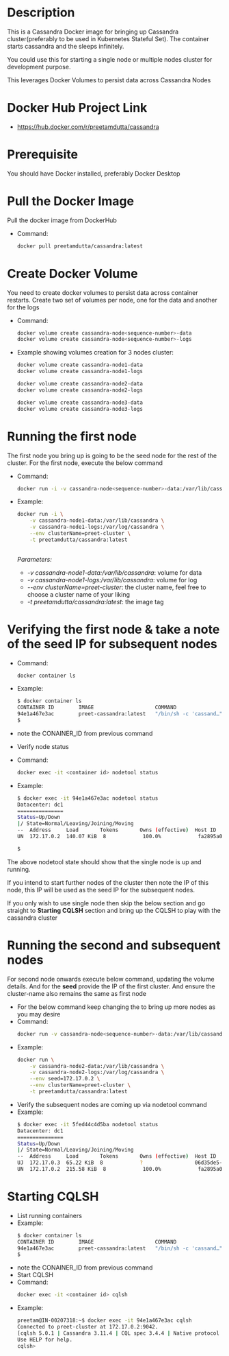 Description
===========
This is a Cassandra Docker image for bringing up Cassandra cluster(preferably to be used in Kubernetes Stateful Set). The container starts cassandra and the sleeps infinitely.

You could use this for starting a single node or multiple nodes cluster for development purpose. 

This leverages Docker Volumes to persist data across Cassandra Nodes

Docker Hub Project Link
=======================
- https://hub.docker.com/r/preetamdutta/cassandra 

Prerequisite
============
You should have Docker installed, preferably Docker Desktop


Pull the Docker Image
=====================
Pull the docker image from DockerHub
- Command:
  ```bash
  docker pull preetamdutta/cassandra:latest
  ```

Create Docker Volume
====================
You need to create docker volumes to persist data across container restarts. Create two set of volumes per node, one for the data and another for the logs

- Command:
  ```bash
  docker volume create cassandra-node<sequence-number>-data
  docker volume create cassandra-node<sequence-number>-logs
  ```

- Example showing volumes creation for 3 nodes cluster:
  ```bash
  docker volume create cassandra-node1-data
  docker volume create cassandra-node1-logs
  
  docker volume create cassandra-node2-data
  docker volume create cassandra-node2-logs
  
  docker volume create cassandra-node3-data
  docker volume create cassandra-node3-logs
  ```

Running the first node
======================
The first node you bring up is going to be the seed node for the rest of the cluster. For the first node, execute the below command
- Command:
  ```bash
  docker run -i -v cassandra-node<sequence-number>-data:/var/lib/cassandra -v cassandra-node<sequence-number>-logs:/var/log/cassandra --env clusterName=<cluster-name> -t preetamdutta/cassandra:latest
  ```
- Example:
  ```bash
  docker run -i \
      -v cassandra-node1-data:/var/lib/cassandra \
      -v cassandra-node1-logs:/var/log/cassandra \
      --env clusterName=preet-cluster \
      -t preetamdutta/cassandra:latest
      
  ```
  
  *Parameters:*
  - *-v cassandra-node1-data:/var/lib/cassandra*: volume for data
  - *-v cassandra-node1-logs:/var/lib/cassandra*: volume for log
  - *--env clusterName=preet-cluster*: the cluster name, feel free to choose a cluster name of your liking
  - *-t preetamdutta/cassandra:latest*: the image tag


Verifying the first node & take a note of the seed IP for subsequent nodes
============================================================================
- Command: 
  ```bash
  docker container ls
  ```
  
- Example:
  ```bash
  $ docker container ls
  CONTAINER ID        IMAGE                    COMMAND                  CREATED             STATUS              PORTS                                         NAMES
  94e1a467e3ac        preet-cassandra:latest   "/bin/sh -c 'cassand…"   3 minutes ago       Up 3 minutes        7000-7001/tcp, 7199/tcp, 9042/tcp, 9160/tcp   hopeful_mendel
  $
  ```
- note the CONAINER_ID from previous command
- Verify node status
- Command:
  ```bash
  docker exec -it <container id> nodetool status
  ```
- Example:
  ```bash
  $ docker exec -it 94e1a467e3ac nodetool status
  Datacenter: dc1
  ===============
  Status=Up/Down
  |/ State=Normal/Leaving/Joining/Moving
  --  Address     Load       Tokens       Owns (effective)  Host ID                               Rack
  UN  172.17.0.2  140.07 KiB  8            100.0%            fa2895a0-7ae8-423a-b5a9-80979abccaf8  rack1
  
  $
  ```

The above nodetool state should show that the single node is up and running.

If you intend to start further nodes of the cluster then note the IP of this node, this IP will be used as the seed IP for the subsequent nodes.

If you only wish to use single node then skip the below section and go straight to **Starting CQLSH** section and bring up the CQLSH to play with the cassandra cluster


Running the second and subsequent nodes
=======================================
For second node onwards execute below command, updating the volume details. And for the **seed** provide the IP of the first cluster.
And ensure the cluster-name also remains the same as first node
- For the below command keep changing the *<sequence-number>* to bring up more nodes as you may desire
- Command:
  ```bash
  docker run -v cassandra-node<sequence-number>-data:/var/lib/cassandra -v cassandra-node<sequence-number>-logs:/var/log/cassandra --env **seed=172.17.0.2** --env clusterName=preet-cluster -t preetamdutta/cassandra:latest
  ```
- Example:
  ```bash
  docker run \
      -v cassandra-node2-data:/var/lib/cassandra \
      -v cassandra-node2-logs:/var/log/cassandra \
      --env seed=172.17.0.2 \
      --env clusterName=preet-cluster \
      -t preetamdutta/cassandra:latest
  ```
- Verify the subsequent nodes are coming up via nodetool command
- Example:
  ```bash
  $ docker exec -it 5fed44c4d5ba nodetool status
  Datacenter: dc1
  ===============
  Status=Up/Down
  |/ State=Normal/Leaving/Joining/Moving
  --  Address     Load       Tokens       Owns (effective)  Host ID                               Rack
  UJ  172.17.0.3  65.22 KiB  8            ?                 06d35de5-f16b-4db9-8ecf-682f95044714  rack1
  UN  172.17.0.2  215.58 KiB  8            100.0%            fa2895a0-7ae8-423a-b5a9-80979abccaf8  rack1
  ```
Starting CQLSH
==============
- List running containers
- Example:
  ```bash
  $ docker container ls
  CONTAINER ID        IMAGE                    COMMAND                  CREATED             STATUS              PORTS                                         NAMES
  94e1a467e3ac        preet-cassandra:latest   "/bin/sh -c 'cassand…"   3 minutes ago       Up 3 minutes        7000-7001/tcp, 7199/tcp, 9042/tcp, 9160/tcp   hopeful_mendel
  $
- note the CONAINER_ID from previous command
- Start CQLSH
- Command:
  ```bash
  docker exec -it <container id> cqlsh
  ```
- Example:
  ```bash
  preetam@IN-00207318:~$ docker exec -it 94e1a467e3ac cqlsh
  Connected to preet-cluster at 172.17.0.2:9042.
  [cqlsh 5.0.1 | Cassandra 3.11.4 | CQL spec 3.4.4 | Native protocol v4]
  Use HELP for help.
  cqlsh>
  ```